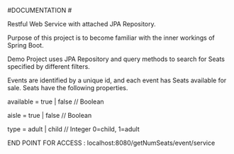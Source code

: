 #DOCUMENTATION #

Restful Web Service with attached JPA Repository. 

Purpose of this project is to become familiar with the inner workings 
of Spring Boot. 

Demo Project uses JPA Repository and query methods to search for 
Seats specified by different filters. 


Events are identified by a unique id, and each event has Seats available for sale. Seats have the following properties.

available = true | false // Boolean

aisle = true | false // Boolean

type = adult | child // Integer 0=child, 1=adult

END POINT FOR ACCESS : localhost:8080/getNumSeats/event/service